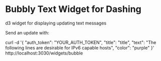 # Bubbly Text Widget for Dashing

d3 widget for displaying updating text messages

Send an update with:

curl -d '{ "auth_token": "YOUR_AUTH_TOKEN", "title": "title", "text": "The following lines are desirable for IPv6 capable hosts", "color": "purple" }' http://localhost:3030/widgets/bubble

